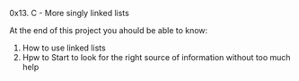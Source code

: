 0x13. C - More singly linked lists

At the end of this project you ahould be able to know:

1. How to use linked lists
2. Hpw to Start to look for the right source of information without too much help
